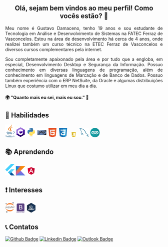 <h2 align="center">Olá, sejam bem vindos ao meu perfil! Como vocês estão? 👋</h2>
<p align="justify">Meu nome é Gustavo Damaceno, tenho 19 anos e sou estudante de Tecnologia em Análise e Desenvolvimento de Sistemas na FATEC Ferraz de Vasconcelos. Estou na área de desenvolvimento há cerca de 4 anos, onde realizei também um curso técnico na ETEC Ferraz de Vasconcelos e diversos cursos complementares pela internet.</p>

<p align="justify">Sou completamente apaixonado pela área e por tudo que a engloba, em especial, Desenvolvimento Desktop e Segurança da Informação. Possuo conhecimento em diversas linguagens de programação, além de conhecimento em linguagens de Marcação e de Banco de Dados. Possuo também experiência com o ERP NetSuite, da Oracle e algumas distribuições Linux que costumo utilizar em meu dia a dia.</p>

#### 🌍 "Quanto mais eu sei, mais eu sou." 🧠

## 📌 Habilidades
<img src = 'https://github.com/gustavoddainezi/gustavoddainezi/blob/master/image/java.png' width='30'/> <img src = 'https://github.com/gustavoddainezi/gustavoddainezi/blob/master/image/c_sharp.svg' width='30'/> <img src = 'https://github.com/gustavoddainezi/gustavoddainezi/blob/master/image/python3.svg' width='30'/> <img src = 'https://github.com/gustavoddainezi/gustavoddainezi/blob/master/image/php.svg' width='30'/> <img src = 'https://github.com/gustavoddainezi/gustavoddainezi/blob/master/image/html5.svg' width='30'/> <img src = 'https://github.com/gustavoddainezi/gustavoddainezi/blob/master/image/css3.svg' width='30'/> <img src = 'https://github.com/gustavoddainezi/gustavoddainezi/blob/master/image/javascript.png' width='30'/> <img src = 'https://github.com/gustavoddainezi/gustavoddainezi/blob/master/image/mysql.svg' width='30'/> <img src = 'https://github.com/gustavoddainezi/gustavoddainezi/blob/master/image/arduino.png' width='30'/>

## 📚 Aprendendo
<img src = 'https://github.com/gustavoddainezi/gustavoddainezi/blob/master/image/flutter.svg' width='30'/> <img src = 'https://github.com/gustavoddainezi/gustavoddainezi/blob/master/image/kotlin.png' width='30'/> <img src = 'https://github.com/gustavoddainezi/gustavoddainezi/blob/master/image/angular.png' width='30'/>

## ❗ Interesses
<img src = 'https://github.com/gustavoddainezi/gustavoddainezi/blob/master/image/jupyter.png' width='30'/> <img src = 'https://github.com/gustavoddainezi/gustavoddainezi/blob/master/image/bootstrap.svg' width='30'/> <img src = 'https://github.com/gustavoddainezi/gustavoddainezi/blob/master/image/jquery.png' width='30'/> 

## 📞 Contatos
[![Github Badge](https://img.shields.io/badge/-Github-000?style=flat-square&logo=Github&logoColor=white&link=https://github.com/gustavoddainezi)](https://github.com/gustavoddainezi)
[![Linkedin Badge](https://img.shields.io/badge/-LinkedIn-blue?style=flat-square&logo=Linkedin&logoColor=white&link=https://www.linkedin.com/in/gustavo-damaceno/)](https://www.linkedin.com/in/gustavo-damaceno/)
[![Outlook Badge](https://img.shields.io/badge/gustavo.dainezi@fatec.sp.gov.br-gray?style=flat&logo=microsoft-outlook&logoColor=white&link=mailto:gustavo.dainezi@fatec.sp.gov.br)](mailto:gustavo.dainezi@fatec.sp.gov.br)
